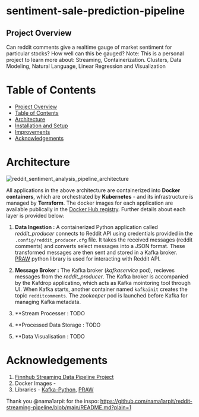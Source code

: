 # sentiment-sale-prediction-pipeline

## Project Overview
Can reddit comments give a realtime gauge of market sentiment for particular stocks? How well can this be gauged? Note: This is a personal project to learn more about: Streaming, Containerization. Clusters, Data Modeling, Natural Language, Linear Regression and Visualization


# Table of Contents
- [Project Overview](#project-overview)
- [Table of Contents](#table-of-contents)
- [Architecture](#architecture)
- [Installation and Setup](#installation-and-setup)
- [Improvements](#improvements)
- [Acknowledgements](#acknowledgements)

# Architecture

![reddit_sentiment_analysis_pipeline_architecture](https://raw.githubusercontent.com/nama1arpit/reddit-streaming-pipeline/main/images/Reddit%20Sentiment%20Analysis%20Data%20Pipeline.drawio.png)

All applications in the above architecture are containerized into **Docker containers**, which are orchestrated by **Kubernetes** - and its infrastructure is managed by **Terraform**. The docker images for each application are available publically in the [Docker Hub registry](https://hub.docker.com/repositories/nama1arpit). Further details about each layer is provided below:

1. **Data Ingestion :** A containerized Python application called *reddit_producer* connects to Reddit API using credentials provided in the `.config/reddit_producer.cfg` file. It takes the received messages (reddit comments) and converts select messages into a JSON format. These transformed messages are then sent and stored in a Kafka broker. [PRAW](https://praw.readthedocs.io/en/stable/) python library is used for interacting with Reddit API.

2. **Message Broker :** The Kafka broker (*kafkaservice* pod), recieves messages from the *reddit_producer*. The Kafka broker is accompanied by the Kafdrop applicatino, which acts as Kafka mointoring tool through UI. When Kafka starts, another container named `kafkainit` creates the topic `redditcomments`. The *zookeeper* pod is launched before Kafka for managing Kafka metadata.

3. **Stream Processer : TODO 

4. **Processed Data Storage : TODO 

5. **Data Visualisation : TODO 


# Acknowledgements
1. [Finnhub Streaming Data Pipeline Project](https://github.com/RSKriegs/finnhub-streaming-data-pipeline)
2. Docker Images - 
3. Libraries - [Kafka-Python](https://kafka-python.readthedocs.io/en/master/), [PRAW](https://praw.readthedocs.io/en/stable/)

Thank you @nama1arpit for the inspo:
https://github.com/nama1arpit/reddit-streaming-pipeline/blob/main/README.md?plain=1




